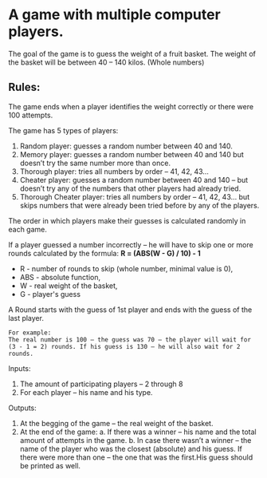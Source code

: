 ﻿# A game with multiple computer players.

The goal of the game is to guess the weight of a fruit basket.
The weight of the basket will be between 40 – 140 kilos. (Whole numbers)

## Rules:
The game ends when a player identifies the weight correctly or there were 100 attempts.

The game has 5 types of players:
1) Random player: guesses a random number between 40 and 140.
2) Memory player: guesses a random number between 40 and 140 but doesn’t try the same number more than once.
3) Thorough player: tries all numbers by order – 41, 42, 43…
4) Cheater player: guesses a random number between 40 and 140 – but doesn’t try any of the numbers that other players had already tried.
5) Thorough Cheater player: tries all numbers by order – 41, 42, 43… but skips numbers that were already been tried before by any of the players.

The order in which players make their guesses is calculated randomly in each game.

If a player guessed a number incorrectly – he will have to skip one or more rounds calculated by the formula: **R = (ABS(W - G) / 10) - 1**

- R - number of rounds to skip (whole number, minimal value is 0),
- ABS - absolute function,
- W - real weight of the basket,
- G - player's guess

A Round starts with the guess of 1st player and ends with the guess of the last player.

    For example:
    The real number is 100 – the guess was 70 – the player will wait for (3 - 1 = 2) rounds. If his guess is 130 – he will also wait for 2 rounds.

Inputs:
1. The amount of participating players – 2 through 8
2. For each player – his name and his type.

Outputs:
1. At the begging of the game – the real weight of the basket.
2. At the end of the game:
a. If there was a winner – his name and the total amount of attempts in the game.
b. In case there wasn’t a winner – the name of the player who was the closest (absolute) and his guess. If there were more than one – the one that was the first.His guess should be printed as well.
